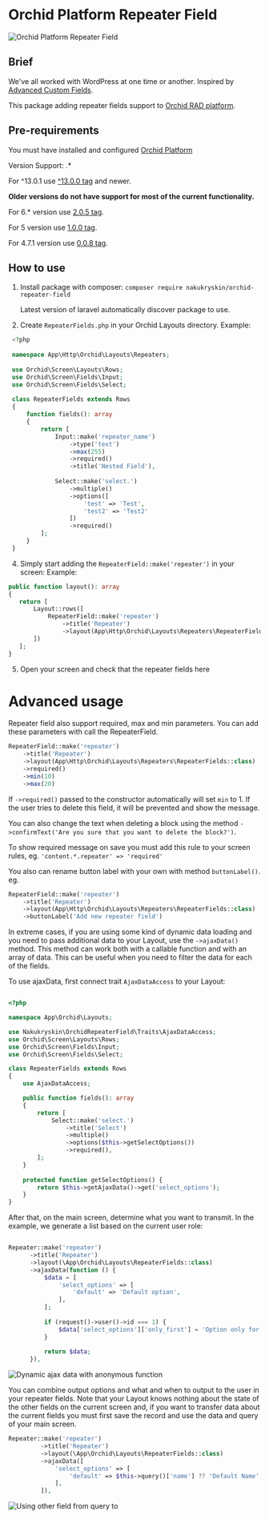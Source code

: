 # Orchid Platform Repeater Field

![Orchid Platform Repeater Field](screenshots/repeater.jpg?raw=true)

## Brief

We've all worked with WordPress at one time or another. Inspired
by [Advanced Custom Fields](https://www.advancedcustomfields.com/).

This package adding repeater fields support to [Orchid RAD platform](https://github.com/orchidsoftware/platform).

## Pre-requirements

You must have installed and configured [Orchid Platform](https://github.com/orchidsoftware/platform)

Version Support: .*

For ^13.0.1 use [^13.0.0 tag](https://github.com/Nks/orchid-repeater-field/tree/13.0.0) and newer.

**Older versions do not have support for most of the current functionality.**

For 6.* version use [2.0.5 tag](https://github.com/Nks/orchid-repeater-field/tree/2.0.5).

For 5 version use [1.0.0 tag](https://github.com/Nks/orchid-repeater-field/tree/1.0.0).

For 4.7.1 version use [0.0.8 tag](https://github.com/Nks/orchid-repeater-field/tree/0.0.8).

## How to use

1. Install package with composer:
   `composer require nakukryskin/orchid-repeater-field`

   Latest version of laravel automatically discover package to use.

2. Create `RepeaterFields.php` in your Orchid Layouts directory.
   Example:

```php
 <?php
 
 namespace App\Http\Orchid\Layouts\Repeaters;
 
 use Orchid\Screen\Layouts\Rows;
 use Orchid\Screen\Fields\Input;
 use Orchid\Screen\Fields\Select;
 
 class RepeaterFields extends Rows
 {
     function fields(): array
     {
         return [
             Input::make('repeater_name')
                 ->type('text')
                 ->max(255)
                 ->required()
                 ->title('Nested Field'),
             
             Select::make('select.')
                 ->multiple()
                 ->options([
                     'test' => 'Test',
                     'test2' => 'Test2'
                 ])
                 ->required()
         ];
     }
 }
```

4. Simply start adding the `RepeaterField::make('repeater')` in your screen:
   Example:

```php
public function layout(): array
{
   return [
       Layout::rows([
           RepeaterField::make('repeater')
               ->title('Repeater')
               ->layout(App\Http\Orchid\Layouts\Repeaters\RepeaterFields::class),
       ])
   ];
}
```

5. Open your screen and check that the repeater fields here

# Advanced usage

Repeater field also support required, max and min parameters. You can add these parameters with call the RepeaterField.

```php
RepeaterField::make('repeater')
    ->title('Repeater')
    ->layout(App\Http\Orchid\Layouts\Repeaters\RepeaterFields::class)
    ->required()
    ->min(10)
    ->max(20)
```

If `->required()` passed to the constructor automatically will set `min` to 1. If the user tries to delete this field,
it will be prevented and show the message.

You can also change the text when deleting a block using the
method `->confirmText('Are you sure that you want to delete the block?')`.

To show required message on save you must add this rule to your screen rules, eg. `'content.*.repeater' => 'required'`

You also can rename button label with your own with method `buttonLabel()`.
eg.

```php
RepeaterField::make('repeater')
    ->title('Repeater')
    ->layout(App\Http\Orchid\Layouts\Repeaters\RepeaterFields::class)
    ->buttonLabel('Add new repeater field')
```

In extreme cases, if you are using some kind of dynamic data loading and you need to pass additional data to your
Layout, use the `->ajaxData()` method. This method can work both with a callable function and with an array of data.
This can be useful when you need to filter the data for each of the fields.

To use ajaxData, first connect trait `AjaxDataAccess` to your Layout:

```php

<?php

namespace App\Orchid\Layouts;

use Nakukryskin\OrchidRepeaterField\Traits\AjaxDataAccess;
use Orchid\Screen\Layouts\Rows;
use Orchid\Screen\Fields\Input;
use Orchid\Screen\Fields\Select;

class RepeaterFields extends Rows
{
    use AjaxDataAccess;

    public function fields(): array
    {
        return [
            Select::make('select.')
                ->title('Select')
                ->multiple()
                ->options($this->getSelectOptions())
                ->required(),
        ];
    }
    
    protected function getSelectOptions() {
        return $this->getAjaxData()->get('select_options');
    }
}
```

After that, on the main screen, determine what you want to transmit. In the example, we generate a list based on the
current user role:


```php

Repeater::make('repeater')
      ->title('Repeater')
      ->layout(\App\Orchid\Layouts\RepeaterFields::class)
      ->ajaxData(function () {
          $data = [
              'select_options' => [
                  'default' => 'Default option',
              ],
          ];
   
          if (request()->user()->id === 1) {
              $data['select_options']['only_first'] = 'Option only for user with id #1';
          }
   
          return $data;
      }),
```

![Dynamic ajax data with anonymous function](screenshots/ajax_data_1.png?raw=true)

You can combine output options and what and when to output to the user in your repeater fields. Note that your Layout
knows nothing about the state of the other fields on the current screen and, if you want to transfer data about the
current fields you must first save the record and use the data and query of your main screen.

```php
Repeater::make('repeater')
         ->title('Repeater')
         ->layout(\App\Orchid\Layouts\RepeaterFields::class)
         ->ajaxData([
             'select_options' => [
                 'default' => $this->query()['name'] ?? 'Default Name',
             ],
         ]),
```

![Using other field from query to](screenshots/ajax_data_2.png?raw=true)
